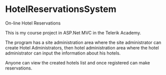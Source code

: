 # HotelReservationsSystem
On-line Hotel Reservations

This is my course project in ASP.Net MVC in the Telerik Academy.

The program has a site administration area where the site administrator can create Hotel Administrators, then hotel administration area where the hotel administrator can input the information about his hotels.

Anyone can view the created hotels list and once registered can make reservations.
